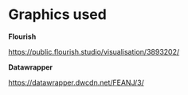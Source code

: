 # Graphics used #

**Flourish**

https://public.flourish.studio/visualisation/3893202/

**Datawrapper**

https://datawrapper.dwcdn.net/FEANJ/3/
